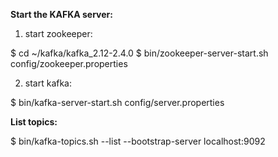  **Start the KAFKA server:**
 
 1. start zookeeper:
 
 $ cd ~/kafka/kafka_2.12-2.4.0
 $ bin/zookeeper-server-start.sh config/zookeeper.properties

  2. start kafka:
 
 $ bin/kafka-server-start.sh config/server.properties
    
 **List topics:**  
 
 $ bin/kafka-topics.sh --list --bootstrap-server localhost:9092  
